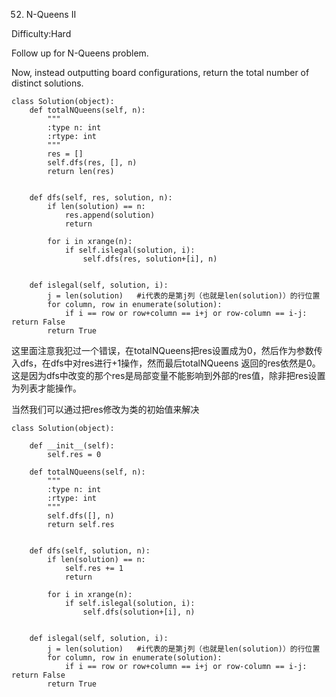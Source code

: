 52. N-Queens II

Difficulty:Hard

Follow up for N-Queens problem.

Now, instead outputting board configurations, return the total number of distinct solutions.

```
class Solution(object):
    def totalNQueens(self, n):
        """
        :type n: int
        :rtype: int
        """
        res = []
        self.dfs(res, [], n)
        return len(res)


    def dfs(self, res, solution, n):
        if len(solution) == n:
            res.append(solution)
            return

        for i in xrange(n):
            if self.islegal(solution, i):
                self.dfs(res, solution+[i], n)


    def islegal(self, solution, i):
        j = len(solution)   #i代表的是第j列（也就是len(solution)）的行位置
        for column, row in enumerate(solution):
            if i == row or row+column == i+j or row-column == i-j: return False
        return True

```

这里面注意我犯过一个错误，在totalNQueens把res设置成为0，然后作为参数传入dfs，在dfs中对res进行+1操作，然而最后totalNQueens
返回的res依然是0。这是因为dfs中改变的那个res是局部变量不能影响到外部的res值，除非把res设置为列表才能操作。

当然我们可以通过把res修改为类的初始值来解决

```
class Solution(object):

    def __init__(self):
        self.res = 0

    def totalNQueens(self, n):
        """
        :type n: int
        :rtype: int
        """
        self.dfs([], n)
        return self.res


    def dfs(self, solution, n):
        if len(solution) == n:
            self.res += 1
            return

        for i in xrange(n):
            if self.islegal(solution, i):
                self.dfs(solution+[i], n)


    def islegal(self, solution, i):
        j = len(solution)   #i代表的是第j列（也就是len(solution)）的行位置
        for column, row in enumerate(solution):
            if i == row or row+column == i+j or row-column == i-j: return False
        return True
```
